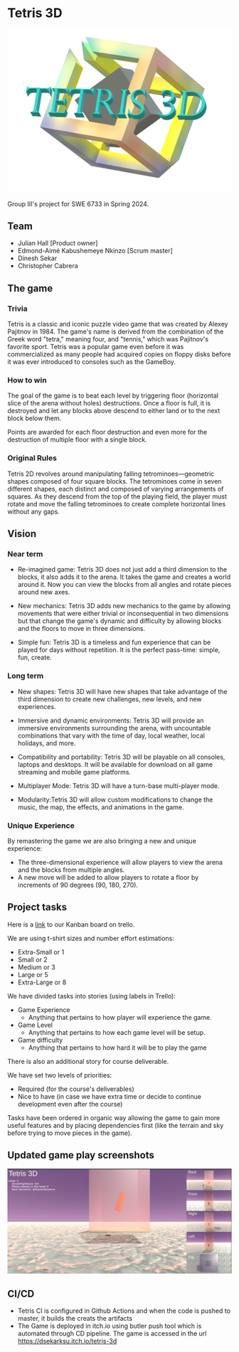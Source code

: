# Tetris 3D

![](readme_assets/logo.png)

Group III's project for SWE 6733 in Spring 2024.
## Team

* Julian Hall [Product owner]
* Edmond-Aimé Kabushemeye Nkinzo [Scrum master]
* Dinesh Sekar
* Christopher Cabrera


## The game


### Trivia

Tetris is a classic and iconic puzzle video game that was created by Alexey Pajitnov in 1984. The game's name is derived from the combination of the Greek word "tetra," meaning four, and "tennis," which was Pajitnov's favorite sport. Tetris was  a popular game even before it was commercialized as many people had acquired copies on floppy disks before it was ever introduced to consoles such as the GameBoy.

### How to win

The goal of the game is to beat each level by triggering floor  (horizontal slice of the arena without holes) destructions. Once a floor is full, it is destroyed and let any blocks above descend to either land or to the next block below them.

Points are awarded for each floor destruction and even more for the destruction of multiple floor with a single block.

### Original Rules

 Tetris 2D revolves around manipulating falling tetrominoes—geometric shapes composed of four square blocks. The tetrominoes come in seven different shapes, each distinct and composed of varying arrangements of squares. As they descend from the top of the playing field, the player must rotate and move the falling tetrominoes to create complete horizontal lines without any gaps.

## Vision

### Near term

* Re-imagined game: Tetris 3D does not just add a third dimension to the blocks, it also adds it to the arena. It takes the game and creates a world around it. Now you can view the blocks from all angles and rotate pieces around new axes.

* New mechanics: Tetris 3D adds new mechanics to the game by allowing movements that were either trivial or inconsequential in two dimensions but that change the game's dynamic and difficulty by allowing blocks and the floors to move in three dimensions.

* Simple fun: Tetris 3D is a timeless and fun experience that can be played for days without repetition. It is the perfect pass-time: simple, fun, create.

### Long term

* New shapes: Tetris 3D will have new shapes that take advantage of the third dimension to create new challenges, new levels, and new experiences.

* Immersive and dynamic environments: Tetris 3D will provide an immersive environments surrounding the arena, with uncountable combinations that vary with the time of day, local weather, local holidays, and more.

* Compatibility and portability: Tetris 3D will be playable on all consoles, laptops and desktops. It will be available for download on all game streaming and mobile game platforms.

* Multiplayer Mode: Tetris 3D will have a turn-base multi-player mode.

* Modularity:Tetris 3D will allow custom modifications to change the music, the map, the effects, and animations in the game.


### Unique Experience

By remastering the game we are also bringing a new and unique experience:

* The three-dimensional experience will allow players to view the arena and the blocks from multiple angles.
* A new move will be added to allow players to rotate a floor by increments of 90 degrees (90, 180, 270).


## Project tasks

Here is a [link](https://trello.com/b/gGyl378S/spring-2024-swe-6733) to our Kanban board on trello.

We are using t-shirt sizes and number effort estimations:
* Extra-Small or 1
* Small or 2
* Medium or 3
* Large or 5
* Extra-Large or 8

We have divided tasks into stories (using labels in Trello):
* Game Experience
  * Anything that pertains to how player will experience the game.
* Game Level
  * Anything that pertains to how each game level will be setup.
* Game difficulty
  * Anything that pertains to how hard it will be to play the game

There is also an additional story for course deliverable.

We have set two levels of priorities:
* Required (for the course's deliverables)
* Nice to have (in case we have extra time or decide to continue development even after the course)

Tasks have been ordered in organic way allowing the game to gain more useful features and by placing dependencies first (like the terrain and sky before trying to move pieces in the game).

## Updated game play screenshots

![](readme_assets/gameplay.png)

## CI/CD
* Tetris CI is configured in Github Actions and when the code is pushed to master, it builds the creats the artifacts
* The Game is deployed in itch.io using butler push tool which is automated through CD pipeline. The game is accessed in the url https://dsekarksu.itch.io/tetris-3d
